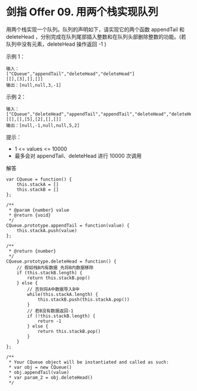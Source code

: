 ﻿# 剑指 Offer 09. 用两个栈实现队列
用两个栈实现一个队列。队列的声明如下，请实现它的两个函数 appendTail 和 deleteHead ，分别完成在队列尾部插入整数和在队列头部删除整数的功能。(若队列中没有元素，deleteHead 操作返回 -1 )

示例 1：

    输入：
    ["CQueue","appendTail","deleteHead","deleteHead"]
    [[],[3],[],[]]
    输出：[null,null,3,-1]

示例 2：

    输入：
    ["CQueue","deleteHead","appendTail","appendTail","deleteHead","deleteHead"]
    [[],[],[5],[2],[],[]]
    输出：[null,-1,null,null,5,2]

提示：

 - 1 <= values <= 10000
 - 最多会对 appendTail、deleteHead 进行 10000 次调用

解答

    var CQueue = function() {
        this.stackA = []
        this.stackB = []
    };
    
    /** 
     * @param {number} value
     * @return {void}
     */
    CQueue.prototype.appendTail = function(value) {
        this.stackA.push(value)
    };
    
    /**
     * @return {number}
     */
    CQueue.prototype.deleteHead = function() {
        // 假如栈B内有数据 先将B内数据移除
        if (this.stackB.length) {
            return this.stackB.pop()
        } else {
            // 否则将A中数据导入B中
            while(this.stackA.length) {
                this.stackB.push(this.stackA.pop())
            }
            // 若B没有数据返回-1
            if (!this.stackB.length) {
                return -1
            } else {
                return this.stackB.pop()
            }
        }
    };
    
    /**
     * Your CQueue object will be instantiated and called as such:
     * var obj = new CQueue()
     * obj.appendTail(value)
     * var param_2 = obj.deleteHead()
     */